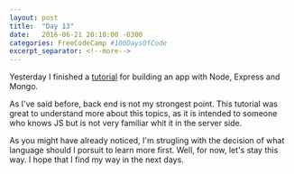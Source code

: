 ```yaml
---
layout: post
title:  "Day 13"
date:   2016-06-21 20:10:00 -0300
categories: FreeCodeCamp #100DaysOfCode
excerpt_separator: <!--more-->
---
```


Yesterday I finished a [tutorial](http://cwbuecheler.com/web/tutorials/2013/node-express-mongo/) for building an app with Node, Express and Mongo.  
<!--more-->

As I've said before, back end is not my strongest point. This tutorial was great to understand more about this topics, as it is intended to someone who knows JS but is not very familiar whit it in the server side. 

As you might have already noticed, I'm strugling with the decision of what language should I porsuit to learn more first. Well, for now, let's stay this way. I hope that I find my way in the next days.
